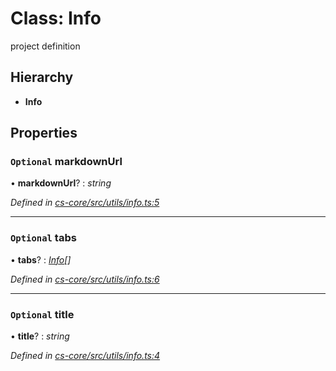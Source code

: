 # Class: Info

project definition

## Hierarchy

* **Info**

## Properties

### `Optional` markdownUrl

• **markdownUrl**? : *string*

*Defined in [cs-core/src/utils/info.ts:5](https://github.com/RichardHovenkamp/csnext/blob/eefa977/packages/cs-core/src/utils/info.ts#L5)*

___

### `Optional` tabs

• **tabs**? : *[Info](_cs_core_src_utils_info_.info.md)[]*

*Defined in [cs-core/src/utils/info.ts:6](https://github.com/RichardHovenkamp/csnext/blob/eefa977/packages/cs-core/src/utils/info.ts#L6)*

___

### `Optional` title

• **title**? : *string*

*Defined in [cs-core/src/utils/info.ts:4](https://github.com/RichardHovenkamp/csnext/blob/eefa977/packages/cs-core/src/utils/info.ts#L4)*
